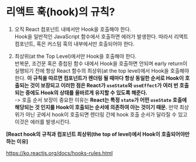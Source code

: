 # 리액트 훅(hook)의 규칙?

1. 오직 React 컴포넌트 내에서만 Hook을 호출해야 한다.<br/> 
Hook을 일반적인 JavaScript 함수에서 호출하면 에러가 발생한다. 따라서 리액트 컴포넌트, 혹은 커스텀 훅의 내부에서만 호출되어야 한다.

2. 최상위(at the Top Level)에서만 Hook을 호출해야 한다.<br/> 반복문, 조건문 혹은 중첩된 함수 내에서 Hook을 호출하면 안되며 early return이 실행되기 전에 항상 React 함수의 최상위(at the top level)에서 Hook을 호출해야 한다. **이 규칙을 따르면 컴포넌트가 렌더링 될 때마다 항상 동일한 순서로 Hook이 호출되는 것이 보장되고 이러한 점은 React가 `useState`와 `useEffect`가 여러 번 호출되는 중에도 Hook의 상태를 올바르게 유지할 수 있도록 해준다.** <br/> -> 호출 순서 보장이 중요한 이유는 **React는 특정 `state`가 어떤 `useState` 호출에 해당되는 것 인지를 Hook이 호출되는 순서에 의존하여 아는 것이기 때문.** 만약 최상위가 아닌 곳에서 hook이 호출되면 렌더링 간에 hook 호출 순서가 달라질 수 있고 이것은 에러를 발생시킨다.


**[React hook의 규칙과 컴포넌트 최상위(the top of level)에서 Hook이 호출되어야만 하는 이유]**

https://ko.reactjs.org/docs/hooks-rules.html

